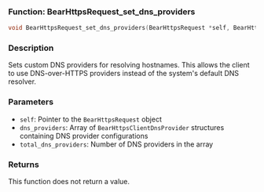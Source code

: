 ### Function: BearHttpsRequest_set_dns_providers
```c
void BearHttpsRequest_set_dns_providers(BearHttpsRequest *self, BearHttpsClientDnsProvider *dns_providers, int total_dns_providers);
```
### Description
Sets custom DNS providers for resolving hostnames. This allows the client to use DNS-over-HTTPS providers instead of the system's default DNS resolver.

### Parameters
- `self`: Pointer to the `BearHttpsRequest` object
- `dns_providers`: Array of `BearHttpsClientDnsProvider` structures containing DNS provider configurations
- `total_dns_providers`: Number of DNS providers in the array

### Returns
This function does not return a value.
